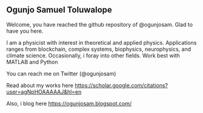 ## Ogunjo Samuel Toluwalope

Welcome, you have reached the github repository of @ogunjosam.  Glad to have you here.

I am a physicist with interest in theoretical and applied physics.  Applications ranges from blockchain, 
complex systems, biophysics, neurophysics, and climate science.  Occasionally, i foray into other fields.  Work best with MATLAB and Python

You can reach me on Twitter (@ogunjosam) 

Read about my works here https://scholar.google.com/citations?user=agNpHOAAAAAJ&hl=en

Also, i blog here https://ogunjosam.blogspot.com/

<!---
A little about me.
--->
